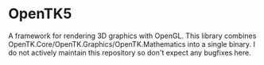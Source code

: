 # OpenTK5
A framework for rendering 3D graphics with OpenGL. This library combines OpenTK.Core/OpenTK.Graphics/OpenTK.Mathematics into a single binary. I do not actively maintain this repository so don't expect any bugfixes here.
